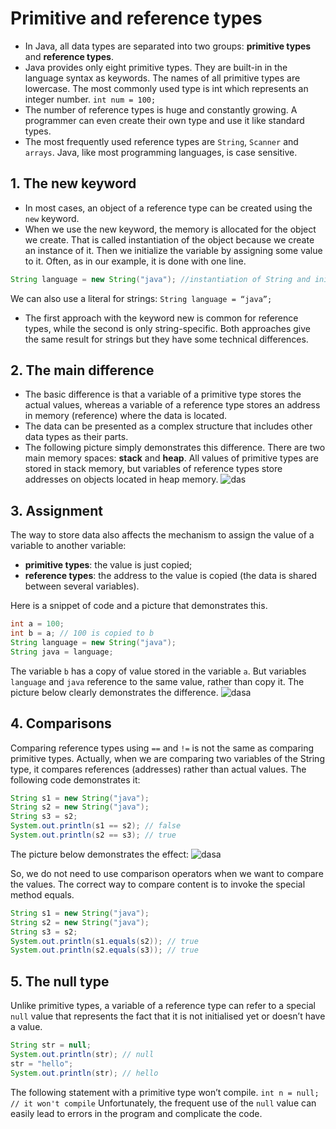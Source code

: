 # Primitive and reference types
* In Java, all data types are separated into two groups: **primitive types** and **reference types**.
* Java provides only eight primitive types. They are built-in in the language syntax as keywords. The names of all primitive types are lowercase. The most commonly used type is int which represents an integer number.
`int num = 100;`
* The number of reference types is huge and constantly growing. A programmer can even create their own type and use it like standard types.
* The most frequently used reference types are `String`, `Scanner` and `arrays`. Java, like most programming languages, is case sensitive.

## 1. The new keyword
* In most cases, an object of a reference type can be created using the `new` keyword. 
* When we use the new keyword, the memory is allocated for the object we create. That is called instantiation of the object because we create an instance of it. Then we initialize the variable by assigning some value to it. Often, as in our example, it is done with one line.
```java
String language = new String("java"); //instantiation of String and initialization with "java"
```
We can also use a literal for strings:
`String language = “java”;`
* The first approach with the keyword new is common for reference types, while the second is only string-specific. Both approaches give the same result for strings but they have some technical differences.

## 2. The main difference
* The basic difference is that a variable of a primitive type stores the actual values, whereas a variable of a reference type stores an address in memory (reference) where the data is located. 
* The data can be presented as a complex structure that includes other data types as their parts.
* The following picture simply demonstrates this difference. There are two main memory spaces: **stack** and **heap**. All values of primitive types are stored in stack memory, but variables of reference types store addresses on objects located in heap memory.
![das](https://ucarecdn.com/1f65bb80-d7af-44fa-b847-9bfcc674da63/)


## 3. Assignment
The way to store data also affects the mechanism to assign the value of a variable to another variable:
* **primitive types**: the value is just copied;
* **reference types**: the address to the value is copied (the data is shared between several variables).

Here is a snippet of code and a picture that demonstrates this.
```java
int a = 100;
int b = a; // 100 is copied to b
String language = new String("java");
String java = language;
```
The variable `b` has a copy of value stored in the variable `a`. But variables `language` and `java` reference to the same value, rather than copy it. The picture below clearly demonstrates the difference.
![dasa](https://ucarecdn.com/45c7da14-b310-49a3-8b74-c51aff294952/)


## 4. Comparisons
Comparing reference types using `==` and `!=` is not the same as comparing primitive types. Actually, when we are comparing two variables of the String type, it compares references (addresses) rather than actual values.
The following code demonstrates it:
```java
String s1 = new String("java");
String s2 = new String("java");
String s3 = s2;
System.out.println(s1 == s2); // false
System.out.println(s2 == s3); // true
```
The picture below demonstrates the effect:
![dasa](https://ucarecdn.com/0bdcd814-44e7-4f18-94a4-5605064c277c/)

So, we do not need to use comparison operators when we want to compare the values. The correct way to compare content is to invoke the special method equals.
```java
String s1 = new String("java");
String s2 = new String("java");
String s3 = s2;
System.out.println(s1.equals(s2)); // true
System.out.println(s2.equals(s3)); // true
```

## 5. The null type
Unlike primitive types, a variable of a reference type can refer to a special `null` value that represents the fact that it is not initialised yet or doesn’t have a value.
```java
String str = null;
System.out.println(str); // null
str = "hello";
System.out.println(str); // hello
```
The following statement with a primitive type won’t compile.
`int n = null; // it won't compile`
Unfortunately, the frequent use of the `null` value can easily lead to errors in the program and complicate the code.
